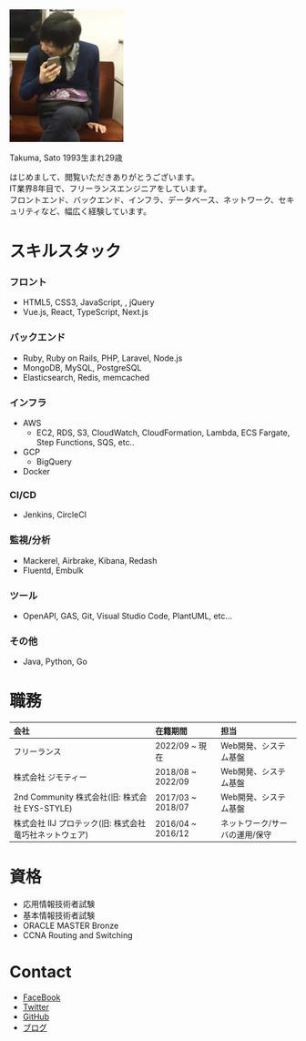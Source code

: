 <img src="./IMG_1634.JPG" width="200px">

Takuma, Sato
1993生まれ29歳

はじめまして、閲覧いただきありがとうございます。  
IT業界8年目で、フリーランスエンジニアをしています。  
フロントエンド、バックエンド、インフラ、データベース、ネットワーク、セキュリティなど、幅広く経験しています。


# スキルスタック

### フロント

- HTML5, CSS3, JavaScript, , jQuery
- Vue.js, React, TypeScript, Next.js

### バックエンド

- Ruby, Ruby on Rails, PHP, Laravel, Node.js
- MongoDB, MySQL, PostgreSQL
- Elasticsearch, Redis, memcached

### インフラ

- AWS
  - EC2, RDS, S3, CloudWatch, CloudFormation, Lambda, ECS Fargate, Step Functions, SQS, etc..
- GCP
  - BigQuery
- Docker

### CI/CD

- Jenkins, CircleCI

### 監視/分析

- Mackerel, Airbrake, Kibana, Redash
- Fluentd, Embulk

### ツール

- OpenAPI, GAS, Git, Visual Studio Code, PlantUML, etc...

### その他

- Java, Python, Go


# 職務

| 会社 | 在籍期間 | 担当 |
|:-------------|:------------------|:------|
| フリーランス | 2022/09 ~ 現在 | Web開発、システム基盤 |
| 株式会社 ジモティー | 2018/08 ~ 2022/09 | Web開発、システム基盤 |
| 2nd Community 株式会社(旧: 株式会社 EYS-STYLE) | 2017/03 ~ 2018/07 | Web開発、システム基盤 |
| 株式会社 IIJ プロテック(旧: 株式会社 竜巧社ネットウェア) | 2016/04 ~ 2016/12 | ネットワーク/サーバの運用/保守 |

# 資格
- 応用情報技術者試験
- 基本情報技術者試験
- ORACLE MASTER Bronze
- CCNA Routing and Switching

# Contact
- [FaceBook](https://www.facebook.com/tk0sugar/)
- [Twitter](https://twitter.com/tofu_sugar)
- [GitHub](https://github.com/tk-sugar)
- [ブログ](https://app-engineer.hatenablog.com/)